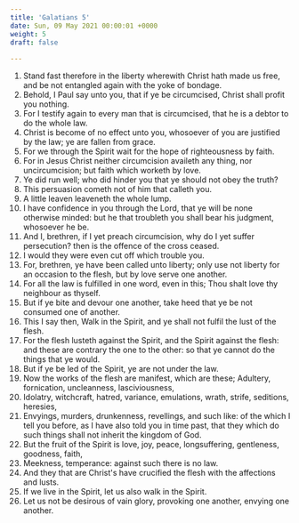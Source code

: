 ```yaml
---
title: 'Galatians 5'
date: Sun, 09 May 2021 00:00:01 +0000
weight: 5
draft: false
  
---
```


1. Stand fast therefore in the liberty wherewith Christ hath made us free, and be not entangled again with the yoke of bondage.
2. Behold, I Paul say unto you, that if ye be circumcised, Christ shall profit you nothing.
3. For I testify again to every man that is circumcised, that he is a debtor to do the whole law.
4. Christ is become of no effect unto you, whosoever of you are justified by the law; ye are fallen from grace.
5. For we through the Spirit wait for the hope of righteousness by faith.
6. For in Jesus Christ neither circumcision availeth any thing, nor uncircumcision; but faith which worketh by love.
7. Ye did run well; who did hinder you that ye should not obey the truth?
8. This persuasion cometh not of him that calleth you.
9. A little leaven leaveneth the whole lump.
10. I have confidence in you through the Lord, that ye will be none otherwise minded: but he that troubleth you shall bear his judgment, whosoever he be.
11. And I, brethren, if I yet preach circumcision, why do I yet suffer persecution? then is the offence of the cross ceased.
12. I would they were even cut off which trouble you.
13. For, brethren, ye have been called unto liberty; only use not liberty for an occasion to the flesh, but by love serve one another.
14. For all the law is fulfilled in one word, even in this; Thou shalt love thy neighbour as thyself.
15. But if ye bite and devour one another, take heed that ye be not consumed one of another.
16. This I say then, Walk in the Spirit, and ye shall not fulfil the lust of the flesh.
17. For the flesh lusteth against the Spirit, and the Spirit against the flesh: and these are contrary the one to the other: so that ye cannot do the things that ye would.
18. But if ye be led of the Spirit, ye are not under the law.
19. Now the works of the flesh are manifest, which are these; Adultery, fornication, uncleanness, lasciviousness,
20. Idolatry, witchcraft, hatred, variance, emulations, wrath, strife, seditions, heresies,
21. Envyings, murders, drunkenness, revellings, and such like: of the which I tell you before, as I have also told you in time past, that they which do such things shall not inherit the kingdom of God.
22. But the fruit of the Spirit is love, joy, peace, longsuffering, gentleness, goodness, faith,
23. Meekness, temperance: against such there is no law.
24. And they that are Christ's have crucified the flesh with the affections and lusts.
25. If we live in the Spirit, let us also walk in the Spirit.
26. Let us not be desirous of vain glory, provoking one another, envying one another.
